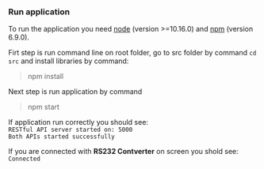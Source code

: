### Run application
To run the application you need [node](https://nodejs.org/en/) (version >=10.16.0) and [npm](https://www.npmjs.com/) (version 6.9.0). 

Firt step is run command line on root folder, go to src folder by command `cd src` and install libraries by command:  
> npm install

Next step is run application by command  
> npm start

If application run correctly you should see:   
`RESTful API server started on: 5000`  
`Both APIs started successfully`

If you are connected with **RS232 Contverter** on screen you shold see:  
`Connected`  

